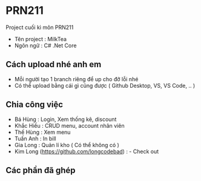 # PRN211
Project cuối kì môn PRN211
- Tên project : MilkTea
- Ngôn ngữ : C# .Net Core

## Cách upload nhé anh em
- Mỗi người tạo 1 branch riêng để up cho đỡ lỗi nhé
- Có thể upload bằng cái gì cũng được ( Github Desktop, VS, VS Code, .. )

## Chia công việc
 - Bá Hùng : Login, Xem thống kê, discount
 - Khắc Hiếu : CRUD menu, account nhân viên
 - Thế Hùng : Xem menu
 - Tuấn Anh : In bill
 - Gia Long : Quản lí kho ( Có thể không có )
 - Kim Long (https://github.com/longcodebad) : - Check out

## Các phần đã ghép